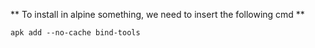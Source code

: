 ** To install in alpine something, we need to insert the following cmd **
```
apk add --no-cache bind-tools
```

